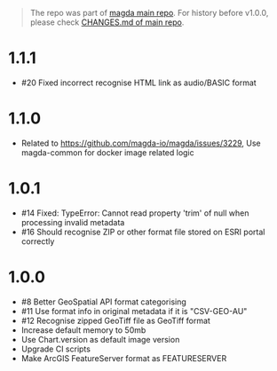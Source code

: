 > The repo was part of [magda main repo](https://github.com/magda-io/magda). For history before v1.0.0, please check [CHANGES.md of main repo](https://github.com/magda-io/magda/blob/master/CHANGES.md).

# 1.1.1

-   #20 Fixed incorrect recognise HTML link as audio/BASIC format

# 1.1.0

-   Related to https://github.com/magda-io/magda/issues/3229, Use magda-common for docker image related logic

# 1.0.1

-   #14 Fixed: TypeError: Cannot read property 'trim' of null when processing invalid metadata
-   #16 Should recognise ZIP or other format file stored on ESRI portal correctly

# 1.0.0

-   #8 Better GeoSpatial API format categorising
-   #11 Use format info in original metadata if it is "CSV-GEO-AU"
-   #12 Recognise zipped GeoTiff file as GeoTiff format
-   Increase default memory to 50mb
-   Use Chart.version as default image version
-   Upgrade CI scripts
-   Make ArcGIS FeatureServer format as FEATURESERVER
